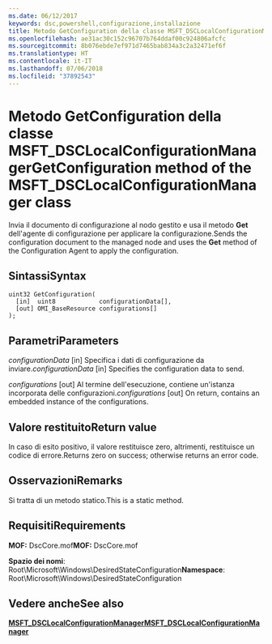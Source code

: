 ```yaml
---
ms.date: 06/12/2017
keywords: dsc,powershell,configurazione,installazione
title: Metodo GetConfiguration della classe MSFT_DSCLocalConfigurationManager
ms.openlocfilehash: ae31ac30c152c96707b764ddaf00c924806afcfc
ms.sourcegitcommit: 8b076ebde7ef971d7465bab834a3c2a32471ef6f
ms.translationtype: HT
ms.contentlocale: it-IT
ms.lasthandoff: 07/06/2018
ms.locfileid: "37892543"
---
```

# <a name="getconfiguration-method-of-the-msftdsclocalconfigurationmanager-class"></a><span data-ttu-id="91054-103">Metodo GetConfiguration della classe MSFT_DSCLocalConfigurationManager</span><span class="sxs-lookup"><span data-stu-id="91054-103">GetConfiguration method of the MSFT_DSCLocalConfigurationManager class</span></span>

<span data-ttu-id="91054-104">Invia il documento di configurazione al nodo gestito e usa il metodo **Get** dell'agente di configurazione per applicare la configurazione.</span><span class="sxs-lookup"><span data-stu-id="91054-104">Sends the configuration document to the managed node and uses the **Get** method of the Configuration Agent to apply the configuration.</span></span>

## <a name="syntax"></a><span data-ttu-id="91054-105">Sintassi</span><span class="sxs-lookup"><span data-stu-id="91054-105">Syntax</span></span>

```mof
uint32 GetConfiguration(
  [in]  uint8            configurationData[],
  [out] OMI_BaseResource configurations[]
);
```

## <a name="parameters"></a><span data-ttu-id="91054-106">Parametri</span><span class="sxs-lookup"><span data-stu-id="91054-106">Parameters</span></span>

<span data-ttu-id="91054-107">*configurationData* \[in\] Specifica i dati di configurazione da inviare.</span><span class="sxs-lookup"><span data-stu-id="91054-107">*configurationData* \[in\] Specifies the configuration data to send.</span></span>

<span data-ttu-id="91054-108">*configurations* \[out\] Al termine dell'esecuzione, contiene un'istanza incorporata delle configurazioni.</span><span class="sxs-lookup"><span data-stu-id="91054-108">*configurations* \[out\] On return, contains an embedded instance of the configurations.</span></span>

## <a name="return-value"></a><span data-ttu-id="91054-109">Valore restituito</span><span class="sxs-lookup"><span data-stu-id="91054-109">Return value</span></span>

<span data-ttu-id="91054-110">In caso di esito positivo, il valore restituisce zero, altrimenti, restituisce un codice di errore.</span><span class="sxs-lookup"><span data-stu-id="91054-110">Returns zero on success; otherwise returns an error code.</span></span>

## <a name="remarks"></a><span data-ttu-id="91054-111">Osservazioni</span><span class="sxs-lookup"><span data-stu-id="91054-111">Remarks</span></span>

<span data-ttu-id="91054-112">Si tratta di un metodo statico.</span><span class="sxs-lookup"><span data-stu-id="91054-112">This is a static method.</span></span>

## <a name="requirements"></a><span data-ttu-id="91054-113">Requisiti</span><span class="sxs-lookup"><span data-stu-id="91054-113">Requirements</span></span>

<span data-ttu-id="91054-114">**MOF:** DscCore.mof</span><span class="sxs-lookup"><span data-stu-id="91054-114">**MOF:** DscCore.mof</span></span>

<span data-ttu-id="91054-115">**Spazio dei nomi**: Root\Microsoft\Windows\DesiredStateConfiguration</span><span class="sxs-lookup"><span data-stu-id="91054-115">**Namespace**: Root\Microsoft\Windows\DesiredStateConfiguration</span></span>

## <a name="see-also"></a><span data-ttu-id="91054-116">Vedere anche</span><span class="sxs-lookup"><span data-stu-id="91054-116">See also</span></span>

[<span data-ttu-id="91054-117">**MSFT_DSCLocalConfigurationManager**</span><span class="sxs-lookup"><span data-stu-id="91054-117">**MSFT_DSCLocalConfigurationManager**</span></span>](msft-dsclocalconfigurationmanager.md)